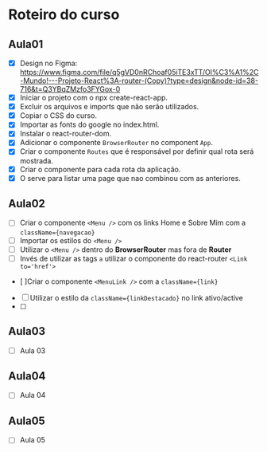 # Roteiro do curso

## Aula01

- [x] Design no Figma: https://www.figma.com/file/q5gVD0nRChoaf05iTE3xTT/Ol%C3%A1%2C-Mundo!---Projeto-React%3A-router-(Copy)?type=design&node-id=38-716&t=Q3YBqZMzfo3FYGox-0
- [x] Iniciar o projeto com o npx create-react-app.
- [x] Excluir os arquivos e imports que não serão utilizados.
- [x] Copiar o CSS do curso.
- [x] Importar as fonts do google no index.html.
- [x] Instalar o react-router-dom.
- [x] Adicionar o componente `BrowserRouter` no component `App`.
- [x] Criar o componente `Routes` que é responsável por definir qual rota será mostrada.
- [x] Criar o componente <Route path='' element={page} /> para cada rota da aplicação.
- [x] O <Route path='*' /> serve para listar uma page que nao combinou com as anteriores.

## Aula02

- [ ] Criar o componente `<Menu />` com os links Home e Sobre Mim com a `className={navegacao}`
- [ ] Importar os estilos do `<Menu />`
- [ ] Utilizar o `<Menu />` dentro do **BrowserRouter** mas fora de **Router**
- [ ] Invés de utilizar as tags `a` utilizar o componente do react-router `<Link to='href'>`
- [ ]Criar o componente `<MenuLink />` com a `className={link}`
- [ ] Utilizar o estilo da `className={linkDestacado}` no link ativo/active
- [ ]

## Aula03

- [ ] Aula 03

## Aula04

- [ ] Aula 04

## Aula05

- [ ] Aula 05
